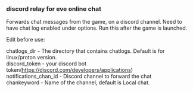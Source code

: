 ### discord relay for eve online chat 

Forwards chat messages from the game, on a discord channel. Need to have chat log enabled under options. Run this after the game is launched.


Edit before use:  

chatlogs_dir - The directory that contains chatlogs. Default is for linux/proton version.  
discord_token - your discord bot token(https://discord.com/developers/applications)  
notifications_chan_id - Discord channel to forward the chat  
chankeyword - Name of the channel, default is Local chat.  
